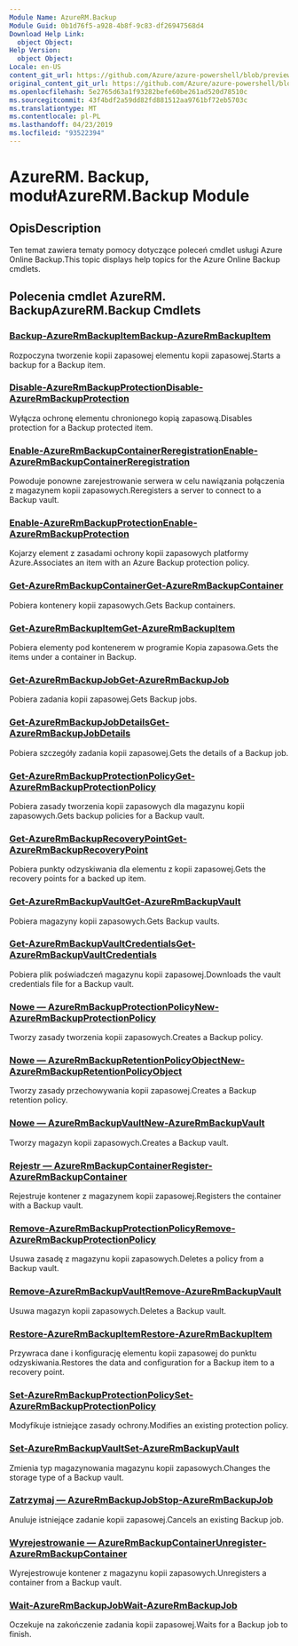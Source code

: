 ```yaml
---
Module Name: AzureRM.Backup
Module Guid: 0b1d76f5-a928-4b8f-9c83-df26947568d4
Download Help Link:
  object Object: 
Help Version:
  object Object: 
Locale: en-US
content_git_url: https://github.com/Azure/azure-powershell/blob/preview/src/ResourceManager/AzureBackup/Commands.AzureBackup/help/AzureRM.Backup.md
original_content_git_url: https://github.com/Azure/azure-powershell/blob/preview/src/ResourceManager/AzureBackup/Commands.AzureBackup/help/AzureRM.Backup.md
ms.openlocfilehash: 5e2765d63a1f93282befe60be261ad520d78510c
ms.sourcegitcommit: 43f4bdf2a59dd82fd881512aa9761bf72eb5703c
ms.translationtype: MT
ms.contentlocale: pl-PL
ms.lasthandoff: 04/23/2019
ms.locfileid: "93522394"
---
```

# <span data-ttu-id="25c7e-101">AzureRM. Backup, moduł</span><span class="sxs-lookup"><span data-stu-id="25c7e-101">AzureRM.Backup Module</span></span>
## <span data-ttu-id="25c7e-102">Opis</span><span class="sxs-lookup"><span data-stu-id="25c7e-102">Description</span></span>
<span data-ttu-id="25c7e-103">Ten temat zawiera tematy pomocy dotyczące poleceń cmdlet usługi Azure Online Backup.</span><span class="sxs-lookup"><span data-stu-id="25c7e-103">This topic displays help topics for the Azure Online Backup cmdlets.</span></span>

## <span data-ttu-id="25c7e-104">Polecenia cmdlet AzureRM. Backup</span><span class="sxs-lookup"><span data-stu-id="25c7e-104">AzureRM.Backup Cmdlets</span></span>
### [<span data-ttu-id="25c7e-105">Backup-AzureRmBackupItem</span><span class="sxs-lookup"><span data-stu-id="25c7e-105">Backup-AzureRmBackupItem</span></span>](Backup-AzureRmBackupItem.md)
<span data-ttu-id="25c7e-106">Rozpoczyna tworzenie kopii zapasowej elementu kopii zapasowej.</span><span class="sxs-lookup"><span data-stu-id="25c7e-106">Starts a backup for a Backup item.</span></span>

### [<span data-ttu-id="25c7e-107">Disable-AzureRmBackupProtection</span><span class="sxs-lookup"><span data-stu-id="25c7e-107">Disable-AzureRmBackupProtection</span></span>](Disable-AzureRmBackupProtection.md)
<span data-ttu-id="25c7e-108">Wyłącza ochronę elementu chronionego kopią zapasową.</span><span class="sxs-lookup"><span data-stu-id="25c7e-108">Disables protection for a Backup protected item.</span></span>

### [<span data-ttu-id="25c7e-109">Enable-AzureRmBackupContainerReregistration</span><span class="sxs-lookup"><span data-stu-id="25c7e-109">Enable-AzureRmBackupContainerReregistration</span></span>](Enable-AzureRmBackupContainerReregistration.md)
<span data-ttu-id="25c7e-110">Powoduje ponowne zarejestrowanie serwera w celu nawiązania połączenia z magazynem kopii zapasowych.</span><span class="sxs-lookup"><span data-stu-id="25c7e-110">Reregisters a server to connect to a Backup vault.</span></span>

### [<span data-ttu-id="25c7e-111">Enable-AzureRmBackupProtection</span><span class="sxs-lookup"><span data-stu-id="25c7e-111">Enable-AzureRmBackupProtection</span></span>](Enable-AzureRmBackupProtection.md)
<span data-ttu-id="25c7e-112">Kojarzy element z zasadami ochrony kopii zapasowych platformy Azure.</span><span class="sxs-lookup"><span data-stu-id="25c7e-112">Associates an item with an Azure Backup protection policy.</span></span>

### [<span data-ttu-id="25c7e-113">Get-AzureRmBackupContainer</span><span class="sxs-lookup"><span data-stu-id="25c7e-113">Get-AzureRmBackupContainer</span></span>](Get-AzureRmBackupContainer.md)
<span data-ttu-id="25c7e-114">Pobiera kontenery kopii zapasowych.</span><span class="sxs-lookup"><span data-stu-id="25c7e-114">Gets Backup containers.</span></span>

### [<span data-ttu-id="25c7e-115">Get-AzureRmBackupItem</span><span class="sxs-lookup"><span data-stu-id="25c7e-115">Get-AzureRmBackupItem</span></span>](Get-AzureRmBackupItem.md)
<span data-ttu-id="25c7e-116">Pobiera elementy pod kontenerem w programie Kopia zapasowa.</span><span class="sxs-lookup"><span data-stu-id="25c7e-116">Gets the items under a container in Backup.</span></span>

### [<span data-ttu-id="25c7e-117">Get-AzureRmBackupJob</span><span class="sxs-lookup"><span data-stu-id="25c7e-117">Get-AzureRmBackupJob</span></span>](Get-AzureRmBackupJob.md)
<span data-ttu-id="25c7e-118">Pobiera zadania kopii zapasowej.</span><span class="sxs-lookup"><span data-stu-id="25c7e-118">Gets Backup jobs.</span></span>

### [<span data-ttu-id="25c7e-119">Get-AzureRmBackupJobDetails</span><span class="sxs-lookup"><span data-stu-id="25c7e-119">Get-AzureRmBackupJobDetails</span></span>](Get-AzureRmBackupJobDetails.md)
<span data-ttu-id="25c7e-120">Pobiera szczegóły zadania kopii zapasowej.</span><span class="sxs-lookup"><span data-stu-id="25c7e-120">Gets the details of a Backup job.</span></span>

### [<span data-ttu-id="25c7e-121">Get-AzureRmBackupProtectionPolicy</span><span class="sxs-lookup"><span data-stu-id="25c7e-121">Get-AzureRmBackupProtectionPolicy</span></span>](Get-AzureRmBackupProtectionPolicy.md)
<span data-ttu-id="25c7e-122">Pobiera zasady tworzenia kopii zapasowych dla magazynu kopii zapasowych.</span><span class="sxs-lookup"><span data-stu-id="25c7e-122">Gets backup policies for a Backup vault.</span></span>

### [<span data-ttu-id="25c7e-123">Get-AzureRmBackupRecoveryPoint</span><span class="sxs-lookup"><span data-stu-id="25c7e-123">Get-AzureRmBackupRecoveryPoint</span></span>](Get-AzureRmBackupRecoveryPoint.md)
<span data-ttu-id="25c7e-124">Pobiera punkty odzyskiwania dla elementu z kopii zapasowej.</span><span class="sxs-lookup"><span data-stu-id="25c7e-124">Gets the recovery points for a backed up item.</span></span>

### [<span data-ttu-id="25c7e-125">Get-AzureRmBackupVault</span><span class="sxs-lookup"><span data-stu-id="25c7e-125">Get-AzureRmBackupVault</span></span>](Get-AzureRmBackupVault.md)
<span data-ttu-id="25c7e-126">Pobiera magazyny kopii zapasowych.</span><span class="sxs-lookup"><span data-stu-id="25c7e-126">Gets Backup vaults.</span></span>

### [<span data-ttu-id="25c7e-127">Get-AzureRmBackupVaultCredentials</span><span class="sxs-lookup"><span data-stu-id="25c7e-127">Get-AzureRmBackupVaultCredentials</span></span>](Get-AzureRmBackupVaultCredentials.md)
<span data-ttu-id="25c7e-128">Pobiera plik poświadczeń magazynu kopii zapasowej.</span><span class="sxs-lookup"><span data-stu-id="25c7e-128">Downloads the vault credentials file for a Backup vault.</span></span>

### [<span data-ttu-id="25c7e-129">Nowe — AzureRmBackupProtectionPolicy</span><span class="sxs-lookup"><span data-stu-id="25c7e-129">New-AzureRmBackupProtectionPolicy</span></span>](New-AzureRmBackupProtectionPolicy.md)
<span data-ttu-id="25c7e-130">Tworzy zasady tworzenia kopii zapasowych.</span><span class="sxs-lookup"><span data-stu-id="25c7e-130">Creates a Backup policy.</span></span>

### [<span data-ttu-id="25c7e-131">Nowe — AzureRmBackupRetentionPolicyObject</span><span class="sxs-lookup"><span data-stu-id="25c7e-131">New-AzureRmBackupRetentionPolicyObject</span></span>](New-AzureRmBackupRetentionPolicyObject.md)
<span data-ttu-id="25c7e-132">Tworzy zasady przechowywania kopii zapasowej.</span><span class="sxs-lookup"><span data-stu-id="25c7e-132">Creates a Backup retention policy.</span></span>

### [<span data-ttu-id="25c7e-133">Nowe — AzureRmBackupVault</span><span class="sxs-lookup"><span data-stu-id="25c7e-133">New-AzureRmBackupVault</span></span>](New-AzureRmBackupVault.md)
<span data-ttu-id="25c7e-134">Tworzy magazyn kopii zapasowych.</span><span class="sxs-lookup"><span data-stu-id="25c7e-134">Creates a Backup vault.</span></span>

### [<span data-ttu-id="25c7e-135">Rejestr — AzureRmBackupContainer</span><span class="sxs-lookup"><span data-stu-id="25c7e-135">Register-AzureRmBackupContainer</span></span>](Register-AzureRmBackupContainer.md)
<span data-ttu-id="25c7e-136">Rejestruje kontener z magazynem kopii zapasowej.</span><span class="sxs-lookup"><span data-stu-id="25c7e-136">Registers the container with a Backup vault.</span></span>

### [<span data-ttu-id="25c7e-137">Remove-AzureRmBackupProtectionPolicy</span><span class="sxs-lookup"><span data-stu-id="25c7e-137">Remove-AzureRmBackupProtectionPolicy</span></span>](Remove-AzureRmBackupProtectionPolicy.md)
<span data-ttu-id="25c7e-138">Usuwa zasadę z magazynu kopii zapasowych.</span><span class="sxs-lookup"><span data-stu-id="25c7e-138">Deletes a policy from a Backup vault.</span></span>

### [<span data-ttu-id="25c7e-139">Remove-AzureRmBackupVault</span><span class="sxs-lookup"><span data-stu-id="25c7e-139">Remove-AzureRmBackupVault</span></span>](Remove-AzureRmBackupVault.md)
<span data-ttu-id="25c7e-140">Usuwa magazyn kopii zapasowych.</span><span class="sxs-lookup"><span data-stu-id="25c7e-140">Deletes a Backup vault.</span></span>

### [<span data-ttu-id="25c7e-141">Restore-AzureRmBackupItem</span><span class="sxs-lookup"><span data-stu-id="25c7e-141">Restore-AzureRmBackupItem</span></span>](Restore-AzureRmBackupItem.md)
<span data-ttu-id="25c7e-142">Przywraca dane i konfigurację elementu kopii zapasowej do punktu odzyskiwania.</span><span class="sxs-lookup"><span data-stu-id="25c7e-142">Restores the data and configuration for a Backup item to a recovery point.</span></span>

### [<span data-ttu-id="25c7e-143">Set-AzureRmBackupProtectionPolicy</span><span class="sxs-lookup"><span data-stu-id="25c7e-143">Set-AzureRmBackupProtectionPolicy</span></span>](Set-AzureRmBackupProtectionPolicy.md)
<span data-ttu-id="25c7e-144">Modyfikuje istniejące zasady ochrony.</span><span class="sxs-lookup"><span data-stu-id="25c7e-144">Modifies an existing protection policy.</span></span>

### [<span data-ttu-id="25c7e-145">Set-AzureRmBackupVault</span><span class="sxs-lookup"><span data-stu-id="25c7e-145">Set-AzureRmBackupVault</span></span>](Set-AzureRmBackupVault.md)
<span data-ttu-id="25c7e-146">Zmienia typ magazynowania magazynu kopii zapasowych.</span><span class="sxs-lookup"><span data-stu-id="25c7e-146">Changes the storage type of a Backup vault.</span></span>

### [<span data-ttu-id="25c7e-147">Zatrzymaj — AzureRmBackupJob</span><span class="sxs-lookup"><span data-stu-id="25c7e-147">Stop-AzureRmBackupJob</span></span>](Stop-AzureRmBackupJob.md)
<span data-ttu-id="25c7e-148">Anuluje istniejące zadanie kopii zapasowej.</span><span class="sxs-lookup"><span data-stu-id="25c7e-148">Cancels an existing Backup job.</span></span>

### [<span data-ttu-id="25c7e-149">Wyrejestrowanie — AzureRmBackupContainer</span><span class="sxs-lookup"><span data-stu-id="25c7e-149">Unregister-AzureRmBackupContainer</span></span>](Unregister-AzureRmBackupContainer.md)
<span data-ttu-id="25c7e-150">Wyrejestrowuje kontener z magazynu kopii zapasowych.</span><span class="sxs-lookup"><span data-stu-id="25c7e-150">Unregisters a container from a Backup vault.</span></span>

### [<span data-ttu-id="25c7e-151">Wait-AzureRmBackupJob</span><span class="sxs-lookup"><span data-stu-id="25c7e-151">Wait-AzureRmBackupJob</span></span>](Wait-AzureRmBackupJob.md)
<span data-ttu-id="25c7e-152">Oczekuje na zakończenie zadania kopii zapasowej.</span><span class="sxs-lookup"><span data-stu-id="25c7e-152">Waits for a Backup job to finish.</span></span>

